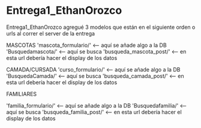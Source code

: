 # Entrega1_EthanOrozco
Entrega1_EthanOrozco
agregué 3 modelos que están en el siguiente orden o urls al correr el server de la entrega

MASCOTAS
'mascota_formulario/' <-- aquí se añade algo a la DB
'Busquedamascota/' <-- aquí se busca
'busqueda_mascota_post/' <-- en esta url debería hacer el display de los datos

CAMADA/CURSADA
'curso_formulario/' <-- aquí se añade algo a la DB
'BusquedaCamada/' <-- aquí se busca
'busqueda_camada_post/' <-- en esta url debería hacer el display de los datos

FAMILIARES

'familia_formulario/' <-- aquí se añade algo a la DB
'Busquedafamilia/' <-- aquí se busca
'busqueda_familia_post/' <-- en esta url debería hacer el display de los datos
